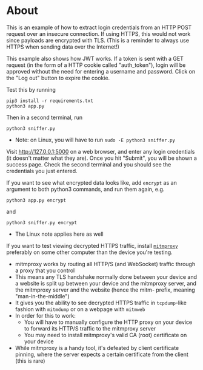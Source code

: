 # About

This is an example of how to extract login credentials from an HTTP POST request over an insecure connection. If using HTTPS, this would not work since payloads are encrypted with TLS. (This is a reminder to always use HTTPS when sending data over the Internet!)

This example also shows how JWT works. If a token is sent with a GET request (in the form of a HTTP cookie called "auth_token"), login will be approved without the need for entering a username and password. Click on the "Log out" button to expire the cookie.

Test this by running

```
pip3 install -r requirements.txt
python3 app.py
```

Then in a second terminal, run

```
python3 sniffer.py
```

- Note: on Linux, you will have to run `sudo -E python3 sniffer.py`

Visit http://127.0.0.1:5000 on a web browser, and enter any login credentials (it doesn't matter what they are). Once you hit "Submit", you will be shown a success page. Check the second terminal and you should see the credentials you just entered.

If you want to see what encrypted data looks like, add `encrypt` as an argument to both python3 commands, and run them again, e.g.

```
python3 app.py encrypt
```

and

```
python3 sniffer.py encrypt
```

- The Linux note applies here as well

If you want to test viewing decrypted HTTPS traffic, install [`mitmproxy`](https://mitmproxy.org/) preferably on some other computer than the device you're testing.

- mitmproxy works by routing all HTTP/S (and WebSocket) traffic through a proxy that you control
- This means any TLS handshake normally done between your device and a website is split up between your device and the mitmproxy server, and the mitmproxy server and the website (hence the mitm- prefix, meaning "man-in-the-middle")
- It gives you the ability to see decrypted HTTPS traffic in `tcpdump`-like fashion with `mitmdump` or on a webpage with `mitmweb`
- In order for this to work:
    - You will have to manually configure the HTTP proxy on your device to forward its HTTP/S traffic to the mitmproxy server
    - You may need to install mitmproxy's valid CA (root) certificate on your device
- While mitmproxy is a handy tool, it's defeated by client certificate pinning, where the server expects a certain certificate from the client (this is rare)
